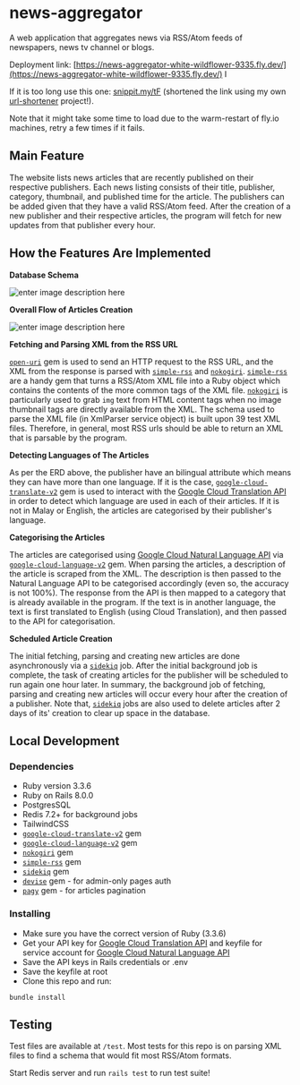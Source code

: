 
# news-aggregator

A web application that aggregates news via RSS/Atom feeds of newspapers, news tv channel or blogs.

Deployment link: [https://news-aggregator-white-wildflower-9335.fly.dev/](https://news-aggregator-white-wildflower-9335.fly.dev/) I

If it is too long use this one: [snippit.my/tF](https://snippit.my/tF) (shortened the link using my own [url-shortener](https://github.com/aliaizad72/url-shortener) project!). 

Note that it might take some time to load due to the warm-restart of fly.io machines, retry a few times if it fails.

## Main Feature
The website lists news articles that are recently published on their respective publishers. Each news listing consists of their title, publisher, category, thumbnail, and published time for the article. The publishers can be added given that they have a valid RSS/Atom feed. After the creation of a new publisher and their respective articles, the program will fetch for new updates from that publisher every hour.

## How the Features Are Implemented
**Database Schema**

![enter image description here](https://live.staticflickr.com/65535/54193552126_c92a5877aa_c_d.jpg)

**Overall Flow of Articles Creation**

![enter image description here](https://live.staticflickr.com/65535/54192698932_7b6b68422d_c_d.jpg)

**Fetching and Parsing XML from the RSS URL**

[`open-uri`](https://rubygems.org/gems/net-http/versions/0.4.1?locale=en) gem is used to send an HTTP request to the RSS URL, and the XML from the response is parsed with [`simple-rss`](https://rubygems.org/gems/simple-rss) and  [`nokogiri`](https://rubygems.org/gems/nokogiri).  [`simple-rss`](https://rubygems.org/gems/simple-rss) are a handy gem that turns a RSS/Atom XML file into a Ruby object which contains  the contents of the more common tags of the XML file. [`nokogiri`](https://rubygems.org/gems/nokogiri) is particularly used to grab `img` text from HTML content tags when no image thumbnail tags are directly available from the XML. The schema used to parse the XML file (in XmlParser service object) is built upon 39 test XML files. Therefore, in general, most RSS urls should be able to return an XML that is parsable by the program.

**Detecting Languages of The Articles**

As per the ERD above, the publisher have an bilingual attribute which means they can have more than one language. If it is the case, [`google-cloud-translate-v2`](https://rubygems.org/gems/google-cloud-translate-v2i) gem is used to interact with the [Google Cloud Translation API](https://cloud.google.com/translate/docs/reference/rest) in order to detect which language are used in each of their articles. If it is not in Malay or English, the articles are categorised by their publisher's language.

**Categorising the Articles**

The articles are categorised using [Google Cloud Natural Language API](https://cloud.google.com/natural-language?hl=en) via [`google-cloud-language-v2`](https://rubygems.org/search?query=google-cloud-language-v2) gem. When parsing the articles, a description of the article is scraped from the XML. The description is then passed to the Natural Language API to be categorised accordingly (even so, the accuracy is not 100%). The response from the API is then mapped to a category that is already available in the program. If the text is in another language, the text is first translated to English (using Cloud Translation), and then passed to the API for categorisation.

**Scheduled Article Creation**

The initial fetching, parsing and creating new articles are done asynchronously via a [`sidekiq`](https://rubygems.org/gems/sidekiq) job. After the initial background job is complete, the task of creating articles for the publisher will be scheduled to run again one hour later. In summary, the background job of fetching, parsing and creating new articles will occur every hour after the creation of a publisher. Note that,  [`sidekiq`](https://rubygems.org/gems/sidekiq) jobs are also used to delete articles after 2 days of its' creation to clear up space in the database.

## Local Development

### Dependencies

* Ruby version 3.3.6
* Ruby on Rails 8.0.0
* PostgresSQL
* Redis 7.2+ for background jobs
* TailwindCSS
* [`google-cloud-translate-v2`](https://rubygems.org/gems/google-cloud-translate-v2i) gem
* [`google-cloud-language-v2`](https://rubygems.org/search?query=google-cloud-language-v2) gem
* [`nokogiri`](https://rubygems.org/gems/nokogiri) gem
* [`simple-rss`](https://rubygems.org/gems/simple-rss) gem
* [`sidekiq`](https://rubygems.org/gems/sidekiq) gem
* [`devise`](https://rubygems.org/gems/devise) gem - for admin-only pages auth
* [`pagy`](https://rubygems.org/gems/pagy) gem - for articles pagination

### Installing

* Make sure you have the correct version of Ruby (3.3.6)
* Get your API key for [Google Cloud Translation API](https://cloud.google.com/translate/docs/reference/rest)  and keyfile for service account for [Google Cloud Natural Language API](https://cloud.google.com/natural-language?hl=en)
* Save the API keys in Rails credentials or .env
* Save the keyfile at root
* Clone this repo and run:
```
bundle install
```

## Testing
Test files are available at `/test`. Most tests for this repo is on parsing XML files to find a schema that would fit most RSS/Atom formats.

Start Redis server and run `rails test` to run test suite!
